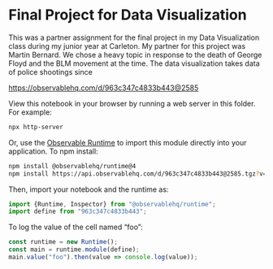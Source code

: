 # Final Project for Data Visualization

This was a partner assignment for the final project in my Data Visualization class during my junior year at Carleton.
My partner for this project was Martin Bernard. We chose a heavy topic in response to the death of George Floyd and the 
BLM movement at the time. The data visualization takes data of police shootings since

https://observablehq.com/d/963c347c4833b443@2585

View this notebook in your browser by running a web server in this folder. For
example:

~~~sh
npx http-server
~~~

Or, use the [Observable Runtime](https://github.com/observablehq/runtime) to
import this module directly into your application. To npm install:

~~~sh
npm install @observablehq/runtime@4
npm install https://api.observablehq.com/d/963c347c4833b443@2585.tgz?v=3
~~~

Then, import your notebook and the runtime as:

~~~js
import {Runtime, Inspector} from "@observablehq/runtime";
import define from "963c347c4833b443";
~~~

To log the value of the cell named “foo”:

~~~js
const runtime = new Runtime();
const main = runtime.module(define);
main.value("foo").then(value => console.log(value));
~~~
